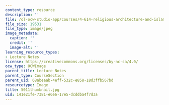 ```yaml
---
content_type: resource
description: ''
file: /ol-ocw-studio-app/courses/4-614-religious-architecture-and-islamic-cultures-fall-2002/141e21fe7381e6e617e5dcddba4f7d3a_5011thumbnail.jpg
file_size: 19531
file_type: image/jpeg
image_metadata:
  caption: ''
  credit: ''
  image-alt: ''
learning_resource_types:
- Lecture Notes
license: https://creativecommons.org/licenses/by-nc-sa/4.0/
ocw_type: OCWImage
parent_title: Lecture Notes
parent_type: CourseSection
parent_uid: 68abeaab-4eff-532c-e858-18d3ffb567bd
resourcetype: Image
title: 5011thumbnail.jpg
uid: 141e21fe-7381-e6e6-17e5-dcddba4f7d3a
---
```

